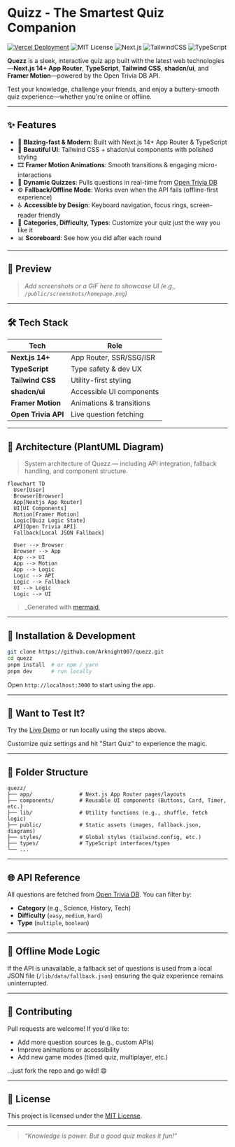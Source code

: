 # Quizz - The Smartest Quiz Companion

[![Vercel Deployment](https://vercelbadge.vercel.app/api/Arknight007/quezz)](https://quezz.vercel.app)
![MIT License](https://img.shields.io/github/license/Arknight007/quezz)
![Next.js](https://img.shields.io/badge/Built%20with-Next.js-000?logo=next.js&logoColor=white)
![TailwindCSS](https://img.shields.io/badge/Styled%20with-Tailwind%20CSS-38BDF8?logo=tailwindcss&logoColor=white)
![TypeScript](https://img.shields.io/badge/Powered%20by-TypeScript-3178C6?logo=typescript&logoColor=white)

**Quezz** is a sleek, interactive quiz app built with the latest web technologies—**Next.js 14+ App Router**, **TypeScript**, **Tailwind CSS**, **shadcn/ui**, and **Framer Motion**—powered by the Open Trivia DB API.

Test your knowledge, challenge your friends, and enjoy a buttery-smooth quiz experience—whether you're online or offline.

---

## ✨ Features

- 🚀 **Blazing-fast & Modern**: Built with Next.js 14+ App Router & TypeScript  
- 🎨 **Beautiful UI**: Tailwind CSS + shadcn/ui components with polished styling  
- 🎞️ **Framer Motion Animations**: Smooth transitions & engaging micro-interactions  
- 🧩 **Dynamic Quizzes**: Pulls questions in real-time from [Open Trivia DB](https://opentdb.com/)  
- ⚙️ **Fallback/Offline Mode**: Works even when the API fails (offline-first experience)  
- ♿ **Accessible by Design**: Keyboard navigation, focus rings, screen-reader friendly  
- 🧠 **Categories, Difficulty, Types**: Customize your quiz just the way you like it  
- 📊 **Scoreboard**: See how you did after each round  

---

## 📸 Preview

> _Add screenshots or a GIF here to showcase UI (e.g., `/public/screenshots/homepage.png`)_

---

## 🛠️ Tech Stack

| Tech              | Role                      |
|-------------------|---------------------------|
| **Next.js 14+**   | App Router, SSR/SSG/ISR   |
| **TypeScript**    | Type safety & dev UX      |
| **Tailwind CSS**  | Utility-first styling     |
| **shadcn/ui**     | Accessible UI components  |
| **Framer Motion** | Animations & transitions  |
| **Open Trivia API** | Live question fetching  |

---

## 🧱 Architecture (PlantUML Diagram)

> System architecture of Quezz — including API integration, fallback handling, and component structure.

```mermaid
flowchart TD
  User[User]
  Browser[Browser]
  App[Nextjs App Router]
  UI[UI Components]
  Motion[Framer Motion]
  Logic[Quiz Logic State]
  API[Open Trivia API]
  Fallback[Local JSON Fallback]

  User --> Browser
  Browser --> App
  App --> UI
  App --> Motion
  App --> Logic
  Logic --> API
  Logic --> Fallback
  UI --> Logic
  Logic --> UI

```

> _Generated with [mermaid](https://plantuml.com/), 

---

## 🚧 Installation & Development

```bash
git clone https://github.com/Arknight007/quezz.git
cd quezz
pnpm install  # or npm / yarn
pnpm dev      # run locally
```

Open `http://localhost:3000` to start using the app.

---

## 🧪 Want to Test It?

Try the [Live Demo](https://quezz.vercel.app) or run locally using the steps above.

Customize quiz settings and hit "Start Quiz" to experience the magic.

---

## 📁 Folder Structure

```
quezz/
├── app/               # Next.js App Router pages/layouts
├── components/        # Reusable UI components (Buttons, Card, Timer, etc.)
├── lib/               # Utility functions (e.g., shuffle, fetch logic)
├── public/            # Static assets (images, fallback.json, diagrams)
├── styles/            # Global styles (tailwind.config, etc.)
├── types/             # TypeScript interfaces/types
└── ...
```

---

## 🌐 API Reference

All questions are fetched from [Open Trivia DB](https://opentdb.com/api_config.php). You can filter by:

- **Category** (e.g., Science, History, Tech)  
- **Difficulty** (`easy`, `medium`, `hard`)  
- **Type** (`multiple`, `boolean`)  

---

## 📡 Offline Mode Logic

If the API is unavailable, a fallback set of questions is used from a local JSON file (`/lib/data/fallback.json`) ensuring the quiz experience remains uninterrupted.

---

## 🤝 Contributing

Pull requests are welcome! If you'd like to:

- Add more question sources (e.g., custom APIs)  
- Improve animations or accessibility  
- Add new game modes (timed quiz, multiplayer, etc.)  

...just fork the repo and go wild! 😄

---

## 📜 License

This project is licensed under the [MIT License](LICENSE).

---

> _“Knowledge is power. But a good quiz makes it fun!”_
